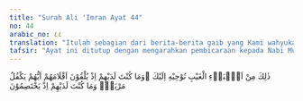 ```yaml
---
title: "Surah Ali 'Imran Ayat 44"
no: 44
arabic_no: ٤٤
translation: "Itulah sebagian dari berita-berita gaib yang Kami wahyukan kepadamu (Muhammad), padahal engkau tidak bersama mereka ketika mereka melemparkan pena mereka (untuk mengundi) siapa di antara mereka yang akan memelihara Maryam. Dan engkau pun tidak bersama mereka ketika mereka bertengkar."
tafsir: "Ayat ini ditutup dengan mengarahkan pembicaraan kepada Nabi Muhammad bahwa cerita itu termasuk cerita yang belum diketahuinya, sedang hal itu sesuai dengan isi Kitab Taurat.\n\nAllah menyatakan dalam ayat ini bahwa apa yang telah dikisahkan, yaitu kisah Maryam dan Zakaria adalah kisah-kisah yang tidak pernah disaksikan oleh Nabi Muhammad saw, atau keluarganya, dan tidak pula Muhammad pernah membacanya dalam suatu kitab, serta tidak pula diajarkan oleh seorang guru. Itulah wahyu, yang diturunkan Allah kepadanya dengan perantara Ruhul-Amin, untuk menjadi bukti atas kebenaran kenabiannya, dan untuk mematahkan hujjah (argumentasi) orang yang mengingkarinya.\n\nKemudian Allah menyatakan pula bahwa Nabi Muhammad, belum ada dan tentu saja tidak menyaksikan mereka ketika mengadakan undian di antara Zakaria dengan mereka, untuk menetapkan siapa yang akan mengasuh Maryam.\n\nNabi Muhammad saw tidak hadir dalam perselisihan mereka untuk mengasuh Maryam. Mereka terpaksa mengadakan undian untuk menyelesai-kan perselisihan itu. Mereka yang berselisih adalah orang-orang terkemuka yakni para pendeta mereka. Perselisihan itu semata-mata didorong oleh keinginan yang besar untuk mengasuh dan memelihara Maryam. Boleh jadi keinginan ini disebabkan karena bapaknya yaitu Imran adalah pemimpin mereka, sehingga mereka mengharapkan akan mendapatkan berkah dari tugas mengasuh Maryam. Boleh jadi pula disebabkan mereka mengetahui dalam kitab-kitab agama, bahwasanya kelak akan terjadi peristiwa besar bagi Maryam dan putranya. Atau mungkin disebabkan mereka berpendapat bahwa mengasuh bayi perempuan itu adalah suatu kewajiban agama, karena bayi itu dinazarkan untuk mengabdi di Baitulmakdis.\n\nAyat ini diletakkan sesudah menerangkan kisah Maryam tersebut, adalah untuk menjelaskan bahwa Nabi Muhammad tidak pernah membaca cerita keluarga Imran (Bani Israil), karena beliau seorang ummi. Lagi pula beliau tidak pernah mendengar dari seseorang sebab beliau juga hidup waktu itu di tengah-tengah orang yang ummi.\n\nTidak ada jalan bagi Nabi, untuk mengetahui seluk beluk cerita ini kecuali dengan jalan menyaksikan dengan mata kepala sendiri, atau dengan jalan wahyu. Menyaksikan dengan mata kepala sendiri adalah suatu hal yang mustahil, karena peristiwa itu terjadi pada zaman sebelum lahirnya Nabi Muhammad saw. Kalau demikian tentulah Nabi Muhammad mengetahuinya dengan jalan wahyu.\n\nPara Ahli Kitab yang mengingkari Al-Qur'an mengatakan bahwa isi Al-Qur'an yang sesuai dengan isi Kitab mereka itu adalah berasal dari kitab mereka, sedang yang bertentangan dengan isi kitab mereka itu mereka katakan tidak benar. Isi Al-Qur'an yang tidak terdapat dalam Kitab mereka juga dianggap tidak benar. Sikap demikian itu hanyalah karena sifat sombong dan sifat permusuhan mereka.\n\nKaum Muslimin meyakini bahwa segala yang diterangkan Al-Qur'an adalah benar. Karena cukup dalil-dalil yang membuktikan bahwa Muhammad saw adalah seorang nabi. Ayat Al-Qur'an yang bertentangan dengan kitab-kitab terdahulu dipandang sebagai koreksi terhadap kesalahan-kesalahan yang terdapat pada kitab-kitab itu, karena sudah diubah-ubah atau tidak sesuai lagi dengan kemaslahatan umat."
---
```

ذٰلِكَ مِنْ اَنْۢبَاۤءِ الْغَيْبِ نُوْحِيْهِ اِلَيْكَ ۗوَمَا كُنْتَ لَدَيْهِمْ اِذْ يُلْقُوْنَ اَقْلَامَهُمْ اَيُّهُمْ يَكْفُلُ مَرْيَمَۖ وَمَا كُنْتَ لَدَيْهِمْ اِذْ يَخْتَصِمُوْنَ